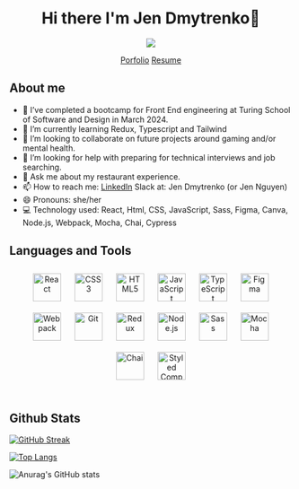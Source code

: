 <h1 align='center'> Hi there I'm Jen Dmytrenko👋 </h1>
<div id="header" align="center">
  <img src="https://media.giphy.com/media/LHZyixOnHwDDy/giphy.gif"/>

  [Porfolio](https://terminal.turing.edu/profiles/2009)
  [Resume](https://docs.google.com/document/d/1ulvoCcnp0Z8wyb48ZkB87zJ_HjGue30dcav8EUn9phs/edit)
</div>
  

## About me 

- 🔭 I’ve completed a bootcamp for Front End engineering at Turing School of Software and Design in March 2024.
- 🌱 I’m currently learning Redux, Typescript and Tailwind
- 👯 I’m looking to collaborate on future projects around gaming and/or mental health. 
- 🤔 I’m looking for help with preparing for technical interviews and job searching. 
- 💬 Ask me about my restaurant experience.
- 📫 How to reach me: 
  [LinkedIn](https://www.linkedin.com/in/jennifer-dmytrenko/)
   Slack at: Jen Dmytrenko (or Jen Nguyen) 
- 😄 Pronouns: she/her
- 💻 Technology used: React, Html, CSS, JavaScript, Sass, Figma, Canva, Node.js, Webpack, Mocha, Chai, Cypress


## Languages and Tools  
<div align="center">  
<a href="https://reactjs.org/" target="_blank"><img style="margin: 10px" src="https://profilinator.rishav.dev/skills-assets/react-original-wordmark.svg" alt="React" height="50" /></a>  
<a href="https://www.w3schools.com/css/" target="_blank"><img style="margin: 10px" src="https://profilinator.rishav.dev/skills-assets/css3-original-wordmark.svg" alt="CSS3" height="50" /></a>  
<a href="https://en.wikipedia.org/wiki/HTML5" target="_blank"><img style="margin: 10px" src="https://profilinator.rishav.dev/skills-assets/html5-original-wordmark.svg" alt="HTML5" height="50" /></a>  
<a href="https://www.javascript.com/" target="_blank"><img style="margin: 10px" src="https://profilinator.rishav.dev/skills-assets/javascript-original.svg" alt="JavaScript" height="50" /></a>  
<a href="https://www.typescriptlang.org/" target="_blank"><img style="margin: 10px" src="https://profilinator.rishav.dev/skills-assets/typescript-original.svg" alt="TypeScript" height="50" /></a>   
<a href="https://www.figma.com/" target="_blank"><img style="margin: 10px" src="https://profilinator.rishav.dev/skills-assets/figma-icon.svg" alt="Figma" height="50" /></a>  
<a href="https://webpack.js.org/" target="_blank"><img style="margin: 10px" src="https://profilinator.rishav.dev/skills-assets/webpack-original.svg" alt="Webpack" height="50" /></a>  
<a href="https://github.com/" target="_blank"><img style="margin: 10px" src="https://profilinator.rishav.dev/skills-assets/git-scm-icon.svg" alt="Git" height="50" /></a>  
<a href="https://redux.js.org/" target="_blank"><img style="margin: 10px" src="https://profilinator.rishav.dev/skills-assets/redux-original.svg" alt="Redux" height="50" /></a>  
<a href="https://nodejs.org/" target="_blank"><img style="margin: 10px" src="https://profilinator.rishav.dev/skills-assets/nodejs-original-wordmark.svg" alt="Node.js" height="50" /></a>  
<a href="https://sass-lang.com/" target="_blank"><img style="margin: 10px" src="https://profilinator.rishav.dev/skills-assets/sass-original.svg" alt="Sass" height="50" /></a>  
<a href="https://mochajs.org/" target="_blank"><img style="margin: 10px" src="https://profilinator.rishav.dev/skills-assets/mocha.png" alt="Mocha" height="50" /></a>  
<a href="https://www.chaijs.com/" target="_blank"><img style="margin: 10px" src="https://profilinator.rishav.dev/skills-assets/chai.png" alt="Chai" height="50" /></a>  
<a href="https://styled-components.com/" target="_blank"><img style="margin: 10px" src="https://profilinator.rishav.dev/skills-assets/styled-components.png" alt="Styled Components" height="50" /></a>  
</div>
<br>

## Github Stats  

[![GitHub Streak](https://streak-stats.demolab.com/?user=Jnguyen615&theme=violet-punch)](https://git.io/streak-stats)

[![Top Langs](https://github-readme-stats.vercel.app/api/top-langs/?username=Jnguyen615&layout=compact&theme=vision-friendly-dark)](https://github.com/anuraghazra/github-readme-stats)

![Anurag's GitHub stats](https://github-readme-stats.vercel.app/api?username=Jnguyen615&show_icons=true&theme=tokyonight)
